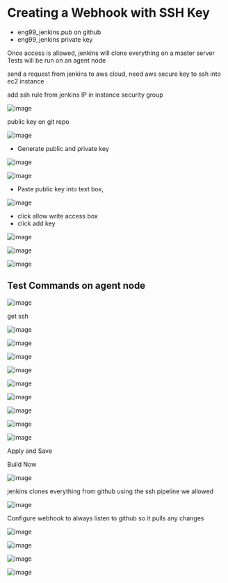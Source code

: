 
# Creating a Webhook with SSH Key

- eng99_jenkins.pub on github
- eng99_jenkins private key

Once access is allowed, jenkins will clone everything on a master server
Tests will be run on an agent node

send a request from jenkins to aws cloud, need aws secure key to ssh into ec2 instance

add ssh rule from jenkins IP in instance security group

![image](https://user-images.githubusercontent.com/14828358/145381694-d7874cc0-898e-4bdc-8f17-d510d7a19702.png)

public key on git repo

![image](https://user-images.githubusercontent.com/14828358/145386524-d8790539-af45-4ba9-b4df-e6cc54d4246d.png)

- Generate public and private key


![image](https://user-images.githubusercontent.com/14828358/145387297-70162a45-7849-40b0-9764-d4d197b28d9e.png)


![image](https://user-images.githubusercontent.com/14828358/145387218-905e9326-2195-4099-8696-ced4722653ea.png)

- Paste public key into text box, 

![image](https://user-images.githubusercontent.com/14828358/145388926-79b91786-2d0f-4e15-80b1-9d2ed7d36381.png)


- click allow write access box
- click add key



![image](https://user-images.githubusercontent.com/14828358/145387498-8c7df23d-2cbd-407e-9eaf-67c0dcc424c2.png)

![image](https://user-images.githubusercontent.com/14828358/145390483-fa2251b6-e1a6-4fcd-b08d-50fa8ad2e0db.png)

![image](https://user-images.githubusercontent.com/14828358/145390524-d0223c95-155f-4253-a38d-f09f24f1d202.png)


## Test Commands on agent node

![image](https://user-images.githubusercontent.com/14828358/145390765-66463f13-ab70-43db-8771-b9f961425779.png)

get ssh

![image](https://user-images.githubusercontent.com/14828358/145390912-119c8afe-00be-4262-b3cf-18b9364ced63.png)

![image](https://user-images.githubusercontent.com/14828358/145391501-2c84d485-c7d7-4abc-b07e-224b32b6334b.png)

![image](https://user-images.githubusercontent.com/14828358/145391325-f19c4e6f-6c0d-4633-b661-e7e43225cfd2.png)

![image](https://user-images.githubusercontent.com/14828358/145391447-1665c4d2-f914-4406-bd4f-f36509bd93fc.png)




![image](https://user-images.githubusercontent.com/14828358/145391738-f6fb6f88-8059-4376-9294-88d35aadd136.png)

![image](https://user-images.githubusercontent.com/14828358/145391784-4896d3b4-8912-43bd-bca7-f6b46129611b.png)


![image](https://user-images.githubusercontent.com/14828358/145391873-40eeca68-2828-45f1-9e72-b2d426e8d5bb.png)

![image](https://user-images.githubusercontent.com/14828358/145391926-b335954e-8479-4e38-92a2-41d1e2d530a4.png)

![image](https://user-images.githubusercontent.com/14828358/145392130-631022f9-a47c-421a-a752-8019cd2911b3.png)

Apply and Save

Build Now

![image](https://user-images.githubusercontent.com/14828358/145392330-20677fd0-e1a1-4279-9b70-8c2f657f7abc.png)


jenkins clones everything from github using the ssh pipeline we allowed

![image](https://user-images.githubusercontent.com/14828358/145394100-aa6044fb-e5c9-45d0-bf11-00abfacf3eb5.png)



Configure webhook to always listen to github so it pulls any changes

![image](https://user-images.githubusercontent.com/14828358/145395210-1e7cd0a3-a0ec-4a93-8661-ea6999d049df.png)


![image](https://user-images.githubusercontent.com/14828358/145395612-3281fbe4-9e45-477a-be4a-45364132c030.png)

![image](https://user-images.githubusercontent.com/14828358/145395746-90545d03-d064-4f4c-9936-4046fed6e99e.png)

![image](https://user-images.githubusercontent.com/14828358/145395783-742ad273-ae3c-4e8a-82c4-30c3356d6f92.png)
